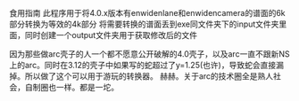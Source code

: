 食用指南
此程序用于将4.0.x版本有enwidenlane和enwidencamera的谱面的6k部分转换为等效的4k部分
将需要转换的谱面丢到exe同文件夹下的input文件夹里面，同时创建一个output文件夹用于获取修改后的文件

因为那些做arc壳子的人一个都不愿意公开破解的4.0壳子，以及arc一直不跟新NS上的arc。同时在3.12的壳子中如果写的蛇超过了y=1.25(也许)，导致蛇会直接漏掉。所以做了这个可以用于游玩的转换器。
赫赫。关于arc的技术圈全是熟人社会，自制圈也一样。都是一坨。

